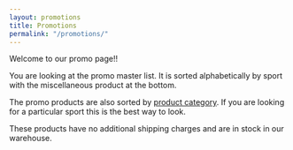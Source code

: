 ```yaml
---
layout: promotions
title: Promotions
permalink: "/promotions/"
---
```

Welcome to our promo page!!

You are looking at the promo master list. It is sorted alphabetically by sport with the miscellaneous product at the bottom.

The promo products are also sorted by [product category](https://balticathletics.com/products/). If you are looking for a particular sport this is the best way to look.

These products have no additional shipping charges and are in stock in our warehouse.
